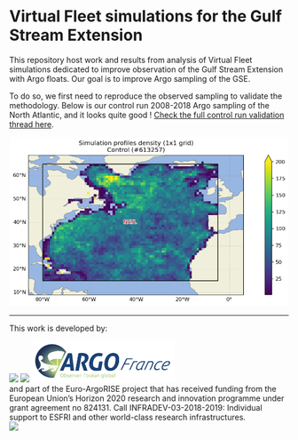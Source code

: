 # Virtual Fleet simulations for the Gulf Stream Extension

This repository host work and results from analysis of Virtual Fleet simulations dedicated to improve observation of the Gulf Stream Extension with Argo floats. Our goal is to improve Argo sampling of the GSE. 

To do so, we first need to reproduce the observed sampling to validate the methodology. Below is our control run 2008-2018 Argo sampling of the North Atlantic, and it looks quite good ! [Check the full control run validation thread here](https://github.com/euroargodev/boundary_currents/discussions/11).

![](https://raw.githubusercontent.com/euroargodev/VirtualFleet_GulfStream/main/img/Simulation-Profile-Density-Control-(%23613257).png)

***
This work is developed by:
<div>
<img src="https://www.umr-lops.fr/var/storage/images/_aliases/logo_main/medias-ifremer/medias-lops/logos/logo-lops-2/1459683-4-fre-FR/Logo-LOPS-2.png" height="75">
<a href="https://wwz.ifremer.fr"><img src="https://user-images.githubusercontent.com/59824937/146353099-bcd2bd4e-d310-4807-aee2-9cf24075f0c3.jpg" height="75"></a>
<img src="https://github.com/euroargodev/euroargodev.github.io/raw/master/img/logo/ArgoFrance-logo_banner-color.png" height="75">
</div>
and part of the Euro-ArgoRISE project that has received funding from the European Union’s Horizon 2020 research and innovation programme under grant agreement no 824131. Call INFRADEV-03-2018-2019: Individual support to ESFRI and other world-class research infrastructures.
<div>
<a href="https://www.euro-argo.eu/EU-Projects/Euro-Argo-RISE-2019-2022">
<img src="https://user-images.githubusercontent.com/59824937/146353317-56b3e70e-aed9-40e0-9212-3393d2e0ddd9.png" height="100">
</a>
</div>
